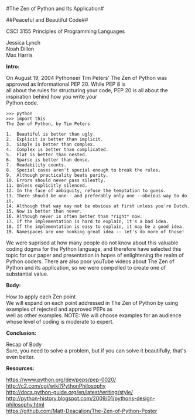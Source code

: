 #The Zen of Python and Its Application#

##Peaceful and Beautiful Code##  

  
CSCI 3155 Principles of Programming Languages  
  
Jessica Lynch  
Noah Dillon   
Max Harris  
  
  
**Intro:**  
  
On August 19, 2004 Pythoneer Tim Peters' The Zen of Python was approved as Informational PEP 20. While PEP 8 is  
all about the rules for structuring your code, PEP 20 is all about the inspiration behind how you write your  
Python code.  
  
	>>> python
	>>> import this
	The Zen of Python, by Tim Peters  
  
	1.  Beautiful is better than ugly.	
	2.  Explicit is better than implicit.
	3.  Simple is better than complex.
	4.  Complex is better than complicated.
	5.  Flat is better than nested.
	6.  Sparse is better than dense.
	7.  Readability counts.
	8.  Special cases aren't special enough to break the rules.
	9.  Although practicality beats purity.
	10. Errors should never pass silently.
	11. Unless explicitly silenced.
	12. In the face of ambiguity, refuse the temptation to guess.
	13. There should be one-- and preferably only one --obvious way to do it.
	14. Although that way may not be obvious at first unless you're Dutch.
	15. Now is better than never.
	16. Although never is often better than *right* now.
	17. If the implementation is hard to explain, it's a bad idea.
	18. If the implementation is easy to explain, it may be a good idea.
	19. Namespaces are one honking great idea -- let's do more of those!  
  
We were suprised at how many people do not know about this valuable coding dogma for the Python language, and
therefore have selected this topic for our paper and presentation in hopes of enlightening the realm of Python coders.
There are also poor youTube videos about The Zen of Python and its application, so we were compelled to create one
of substantial value.  
  
  
**Body:**  
  
How to apply each Zen point  
We will expand on each point addressed in The Zen of Python by using examples of rejected and approved PEPs as  
well as other examples. NOTE: We will choose examples for an audience whose level of coding is moderate to expert.    
  
  
**Conclusion:**  
  
Recap of Body  
Sure, you need to solve a problem, but if you can solve it beautifully, that's even better.  
  
  
**Resources:**  
  
https://www.python.org/dev/peps/pep-0020/  
http://c2.com/cgi/wiki?PythonPhilosophy  
http://docs.python-guide.org/en/latest/writing/style/  
http://python-history.blogspot.com/2009/01/pythons-design-philosophy.html  
https://github.com/Matt-Deacalion/The-Zen-of-Python-Poster  